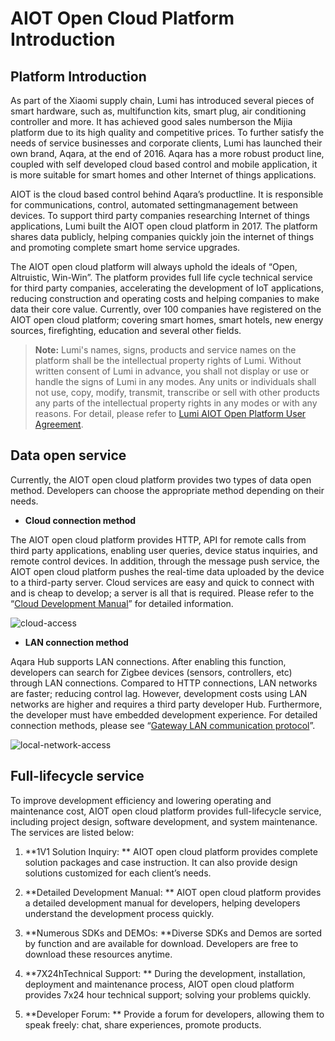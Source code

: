 # AIOT Open Cloud Platform Introduction


## **Platform Introduction**

As part of the Xiaomi supply chain, Lumi has introduced several pieces of smart hardware, such as, multifunction kits, smart plug, air conditioning controller and more. It has achieved good sales numberson the Mijia platform due to its high quality and competitive prices. To further satisfy the needs of service businesses and corporate clients, Lumi has launched their own brand, Aqara, at the end of 2016. Aqara has a more robust product line, coupled with self developed cloud based control and mobile application, it is more suitable for smart homes and other Internet of things applications.

AIOT is the cloud based control behind Aqara’s productline. It is responsible for communications, control, automated settingmanagement between devices. To support third party companies researching Internet of things applications, Lumi built the AIOT open cloud platform in 2017. The platform shares data publicly, helping companies quickly join the internet of things and promoting complete smart home service upgrades.

The AIOT open cloud platform will always uphold the ideals of “Open, Altruistic, Win-Win”.  The platform provides full life cycle technical service for third party companies, accelerating the development of IoT applications, reducing construction and operating costs and helping companies to make data their core value. Currently, over 100 companies have registered on the AIOT open cloud platform; covering smart homes, smart hotels, new energy sources, firefighting, education and several other fields. 

> **Note:** Lumi's names, signs, products and service names on the platform shall be the intellectual property rights of Lumi. Without written consent of Lumi in advance, you shall not display or use or handle the signs of Lumi in any modes. Any units or individuals shall not use, copy, modify, transmit, transcribe or sell with other products any parts of the intellectual property rights in any modes or with any reasons. For detail, please refer to [Lumi AIOT Open Platform User Agreement](https://opencloud.aqara.cn/opencloud/user-agreement).




## **Data open service**

Currently, the AIOT open cloud platform provides two types of data open method. Developers can choose the appropriate method depending on their needs.

- **Cloud connection method**

The AIOT open cloud platform provides HTTP, API for remote calls from third party applications, enabling user queries, device status inquiries, and remote control devices. In addition, through the message push service, the AIOT open cloud platform pushes the real-time data uploaded by the device to a third-party server. Cloud services are easy and quick to connect with and is cheap to develop; a server is all that is required. Please refer to the “[Cloud Development Manual](http://docs.opencloud.aqara.com/en/development/cloud-development/)” for detailed information.

![cloud-access](http://cdn.cnbj2.fds.api.mi-img.com/cdn/aiot/doc-images/en/doc-index/cloud-access.png)

- **LAN connection method**

Aqara Hub supports LAN connections. After enabling this function,  developers can search for Zigbee devices (sensors, controllers, etc) through LAN connections. Compared to HTTP connections, LAN networks are faster; reducing control lag. However, development costs using LAN networks are higher and requires a third party developer Hub. Furthermore, the developer must have embedded development experience. For detailed connection methods, please see “[Gateway LAN communication protocol](http://docs.opencloud.aqara.com/en/development/gateway-LAN-communication/)”.

![local-network-access](http://cdn.cnbj2.fds.api.mi-img.com/cdn/aiot/doc-images/en/doc-index/local-network-access.png)

## **Full-lifecycle service**

To improve development efficiency and lowering operating and maintenance cost,  AIOT open cloud platform provides full-lifecycle service, including project design, software development, and system maintenance. The services are listed below:

1. **1V1 Solution Inquiry: ** AIOT open cloud platform provides complete solution packages and case instruction. It can also provide design solutions customized for each client’s needs.
2. **Detailed Development Manual: ** AIOT open cloud platform provides a detailed development manual for developers, helping developers understand the development process quickly.

3. **Numerous SDKs and DEMOs:  **Diverse SDKs and Demos are sorted by function and are available for download. Developers are free to download these resources anytime.
4. **7X24hTechnical Support: ** During the development, installation, deployment and maintenance process, AIOT open cloud platform provides 7x24 hour technical support; solving your problems quickly.
5. **Developer Forum: ** Provide a forum for developers, allowing them to speak freely: chat, share experiences, promote products.


<!--**Troubleshooting and Maintenance System: ** Errors can be quickly identified using the troubleshooting tool. The maintenance system can monitor the status of applications in real time; ensuring the system stability.-->

<!--**Quick Creation of Customized App: ** Users can upload their company logo and complete simple layouts to create a customized app; saving high development costs.-->